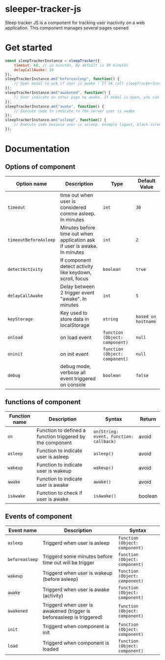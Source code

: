 # sleeper-tracker-js
Sleep tracker JS is a component for tracking user inactivity on a web application. This component manages several pages opened


# Get started
```javascript
const sleepTrackerInstance = sleepTracker({
    timeout: 60, // in minutes, By default is 30 minutes
    delayCallAwake: 10
});
sleepTrackerInstance.on("beforeasleep", function() {
    // Open modal to ask if user is awake ! If ok call sleepTrackerInstance.awake();
});
sleepTrackerInstance.on("awakened", function() {
    // User indicate on other page he awake. If modal is open, you can close it
});
sleepTrackerInstance.on("awake", function() {
    // Execute code to indicate to the server user is awake
});
sleepTrackerInstance.on("asleep", function() {
    // Execute code because user is asleep. example logout, black screen, ...
});
```

# Documentation

## Options of component

<table>
	<thead>
		<tr>
			<th>Option name</th>
			<th>Description</th>
			<th>Type</th>
			<th>Default Value</th>
		</tr>
	</thead>
	<tbody>
		<tr>
			<td><code>timeout</code></td>
			<td>time out when user is considered comme asleep. In minutes</td>
			<td><code>int</code></td>
			<td><code>30</code></td>
		</tr>
        <tr>
			<td><code>timeoutBeforeAsleep</code></td>
			<td>Minutes before time out when application ask if user is awake. In minutes</td>
			<td><code>int</code></td>
			<td><code>2</code></td>
		</tr>
        <tr>
			<td><code>detectActivity</code></td>
			<td>If component detect activity like keydown, scroll, focus</td>
			<td><code>boolean</code></td>
			<td><code>true</code></td>
		</tr>
        <tr>
			<td><code>delayCallAwake</code></td>
			<td>Delay between 2 trigger event "awake". In minutes</td>
			<td><code>int</code></td>
			<td><code>5</code></td>
		</tr>
        <tr>
			<td><code>keyStorage</code></td>
			<td>Key used to store data in localStorage</td>
			<td><code>string</code></td>
			<td><code>based on hostname</code></td>
		</tr>
        <tr>
			<td><code>onload</code></td>
			<td>on load event</td>
			<td><code>function (Object: component)</code></td>
			<td><code>null</code></td>
		</tr>
        <tr>
			<td><code>oninit</code></td>
			<td>on init event</td>
			<td><code>function (Object: component)</code></td>
			<td><code>null</code></td>
		</tr>
        <tr>
			<td><code>debug</code></td>
			<td>debug mode, verbose all event triggered on console</td>
			<td><code>boolean</code></td>
			<td><code>false</code></td>
		</tr>
	</tbody>
</table>


## functions of component

<table>
	<thead>
		<tr>
			<th>Function name</th>
			<th>Description</th>
			<th>Syntax</th>
            <th>Return</th>
		</tr>
	</thead>
	<tbody>
		<tr>
			<td><code>on</code></td>
			<td>Function to defined a function triggered by the component</td>
			<td><code>on(String: event, Function: callback)</code></td>
            <td>avoid</td>
		</tr>
        <tr>
			<td><code>asleep</code></td>
			<td>Function to indicate user is asleep</td>
			<td><code>asleep()</code></td>
            <td>avoid</td>
		</tr>
        <tr>
			<td><code>wakeup</code></td>
			<td>Function to indicate user is wakeup</td>
			<td><code>wakeup()</code></td>
            <td>avoid</td>
		</tr>
        <tr>
			<td><code>awake</code></td>
			<td>Function to indicate user is awake</td>
			<td><code>awake()</code></td>
            <td>avoid</td>
		</tr>
        <tr>
			<td><code>isAwake</code></td>
			<td>Function to check if user is awake</td>
			<td><code>isAwake()</code></td>
            <td>boolean</td>
		</tr>
	</tbody>
</table>

## Events of component

<table>
	<thead>
		<tr>
			<th>Event name</th>
			<th>Description</th>
			<th>Syntax</th>
		</tr>
	</thead>
	<tbody>
		<tr>
			<td><code>asleep</code></td>
			<td>Triggerd when user is asleep</td>
			<td><code>function (Object: component)</code></td>
		</tr>
        <tr>
			<td><code>beforeasleep</code></td>
			<td>Triggerd some minutes before time out will be trigger</td>
			<td><code>function (Object: component)</code></td>
		</tr>
        <tr>
			<td><code>wakeup</code></td>
			<td>Triggerd when user is wakeup (before asleep)</td>
			<td><code>function (Object: component)</code></td>            
		</tr>
        <tr>
			<td><code>awake</code></td>
			<td>Triggerd when user is awake (activity)</td>
			<td><code>function (Object: component)</code></td>
		</tr>
        <tr>
			<td><code>awakened</code></td>
			<td>Triggerd when user is awakened (trigger is beforeasleep is triggered)</td>
			<td><code>function (Object: component)</code></td>
		</tr>
        <tr>
			<td><code>init</code></td>
			<td>Triggerd when component is init</td>
			<td><code>function (Object: component)</code></td>
		</tr>
        <tr>
			<td><code>load</code></td>
			<td>Triggerd when component is loaded</td>
			<td><code>function (Object: component)</code></td>
		</tr>
	</tbody>
</table>